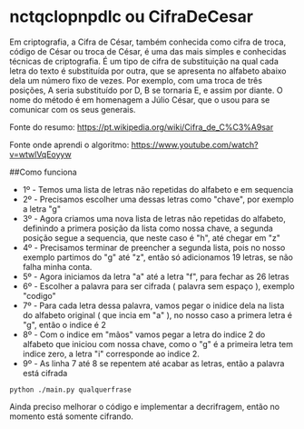 # nctqclopnpdlc ou CifraDeCesar
Em criptografia, a Cifra de César, também conhecida como cifra de troca, código de César ou troca de César, é uma das mais simples e conhecidas técnicas de criptografia. É um tipo de cifra de substituição na qual cada letra do texto é substituída por outra, que se apresenta no alfabeto abaixo dela um número fixo de vezes. Por exemplo, com uma troca de três posições, A seria substituído por D, B se tornaria E, e assim por diante. O nome do método é em homenagem a Júlio César, que o usou para se comunicar com os seus generais.

Fonte do resumo: https://pt.wikipedia.org/wiki/Cifra_de_C%C3%A9sar

Fonte onde aprendi o algoritmo: https://www.youtube.com/watch?v=wtwlVqEoyyw

##Como funciona

+ 1º - Temos uma lista de letras não repetidas do alfabeto e em sequencia
+ 2º - Precisamos escolher uma dessas letras como "chave", por exemplo a letra "g"
+ 3º - Agora criamos uma nova lista de letras não repetidas do alfabeto, definindo a primera posição da lista como nossa chave, a segunda posição segue a sequencia, que neste caso é "h", até chegar em "z"
+ 4º - Precisamos terminar de preencher a segunda lista, pois no nosso exemplo partimos do "g" até "z", então só adicionamos 19 letras, se não falha minha conta.
+ 5º - Agora iniciamos da letra "a" até a letra "f", para fechar as 26 letras
+ 6º - Escolher a palavra para ser cifrada ( palavra sem espaço ), exemplo "codigo"
+ 7º - Para cada letra dessa palavra, vamos pegar o inidice dela na lista do alfabeto original ( que incia em "a" ), no nosso caso a primera letra é "g", então o indice é 2
+ 8º - Com o indice em "mãos" vamos pegar a letra do indice 2 do alfabeto que iniciou com nossa chave, como o "g" é a primeira letra tem indice zero, a letra "i" corresponde ao indice 2.
+ 9º - As linha 7 até 8 se repentem até acabar as letras, então a palavra está cifrada

 <code>python ./main.py qualquerfrase</code>

Ainda preciso melhorar o código e implementar a decrifragem, então no momento está somente cifrando.
